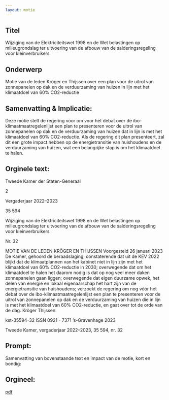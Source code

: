 ```yaml
---
layout: motie
---
```

## Titel
Wijziging van de Elektriciteitswet 1998 en de Wet belastingen op milieugrondslag ter uitvoering van de afbouw van de salderingsregeling voor kleinverbruikers
## Onderwerp
Motie van de leden Kröger en Thijssen over een plan voor de uitrol van zonnepanelen op dak en de verduurzaming van huizen in lijn met het klimaatdoel van 60% CO2-reductie
## Samenvatting & Implicatie:

Deze motie stelt de regering voor om voor het debat over de ibo-klimaatmaatregelenlijst een plan te presenteren voor de uitrol van zonnepanelen op dak en de verduurzaming van huizen dat in lijn is met het klimaatdoel van 60% CO2-reductie. Als de regering dit plan presenteert, zal dit een grote impact hebben op de energietransitie van huishoudens en de verduurzaming van huizen, wat een belangrijke stap is om het klimaatdoel te halen.
## Orginele text:


Tweede Kamer der Staten-Generaal

2

Vergaderjaar 2022–2023

35 594

Wijziging van de Elektriciteitswet 1998 en de
Wet belastingen op milieugrondslag ter
uitvoering van de afbouw van de
salderingsregeling voor kleinverbruikers

Nr. 32

MOTIE VAN DE LEDEN KRÖGER EN THIJSSEN
Voorgesteld 26 januari 2023
De Kamer,
gehoord de beraadslaging,
constaterende dat uit de KEV 2022 blijkt dat de klimaatplannen van het
kabinet niet in lijn zijn met het klimaatdoel van 60% CO2-reductie in 2030;
overwegende dat om het klimaatdoel te halen het daarom nodig is dat op
nog veel meer daken zonnepanelen gaan liggen;
overwegende dat eigen duurzame opwek, het delen van energie en lokaal
eigenaarschap het hart zijn van de energietransitie van huishoudens;
verzoekt de regering om nog vóór het debat over de
ibo-klimaatmaatregelenlijst een plan te presenteren voor de uitrol van
zonnepanelen op dak en de verduurzaming van huizen die in lijn is met
het klimaatdoel van 60% CO2-reductie,
en gaat over tot de orde van de dag.
Kröger
Thijssen

kst-35594-32
ISSN 0921 - 7371
’s-Gravenhage 2023

Tweede Kamer, vergaderjaar 2022–2023, 35 594, nr. 32


## Prompt:
Samenvatting van bovenstaande text en impact van de motie, kort en bondig:

## Orgineel:
[pdf](https://gegevensmagazijn.tweedekamer.nl/OData/v4/2.0/Document(d97ef103-cec4-42a4-99b0-d22de4b25b37)/resource)
